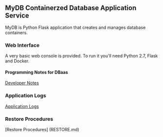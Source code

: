 ## MyDB Containerzed Database Application Service 

MyDB is Python Flask application that creates and manages database containers.

### Web Interface

A very basic web console is provided. To run it you'll need Python 2.7, Flask and Docker. 

#### Programming Notes for DBaas
[Developer Notes](development.md)

### Application Logs
[Application Logs](LOGS.md)

### Restore Procedures
[Restore Procedures] (RESTORE.md)
